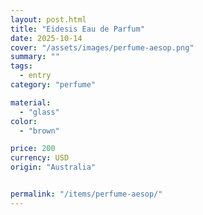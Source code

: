 ```yaml
---
layout: post.html
title: "Eidesis Eau de Parfum"
date: 2025-10-14
cover: "/assets/images/perfume-aesop.png"
summary: ""
tags:
  - entry
category: "perfume"

material:
  - "glass"
color:
  - "brown"

price: 200           
currency: USD  
origin: "Australia"


permalink: "/items/perfume-aesop/"
---
```


